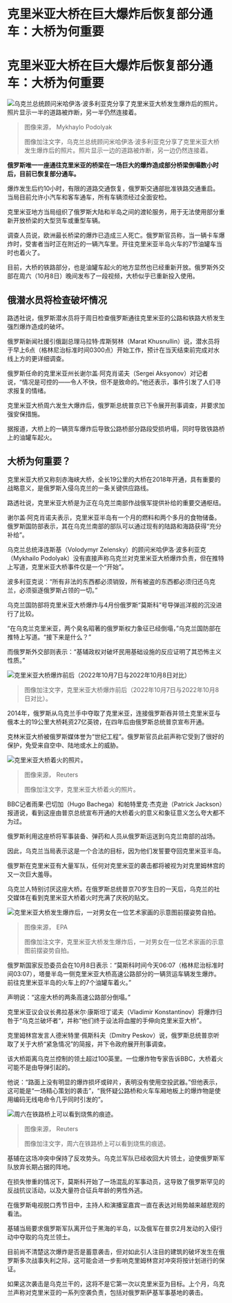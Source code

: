 # 克里米亚大桥在巨大爆炸后恢复部分通车：大桥为何重要

#  克里米亚大桥在巨大爆炸后恢复部分通车：大桥为何重要


![乌克兰总统顾问米哈伊洛·波多利亚克分享了克里米亚大桥发生爆炸后的照片。照片显示一半的道路被炸断，另一半仍然连接着。](_127021436_2973dce0-1369-4ef8-bedc-964c612bd6e2.jpg)

> 图像来源，  Mykhaylo Podolyak
>
> 图像加注文字，乌克兰总统顾问米哈伊洛·波多利亚克分享了克里米亚大桥发生爆炸后的照片。照片显示一边的道路被炸断，另一边仍然连接着。

**俄罗斯唯一一座通往克里米亚的桥梁在一场巨大的爆炸造成部分桥梁倒塌数小时后，目前已恢复部分通车。**

爆炸发生后约10小时，有限的道路交通恢复，俄罗斯交通部批准铁路交通重启。当局目前允许小汽车和客车通车，所有车辆须经过全面安检。

克里米亚地方当局组织了俄罗斯大陆和半岛之间的渡轮服务，用于无法使用部分重新开放桥梁的大型货车或重型车辆。

调查人员说，欧洲最长桥梁的爆炸已造成三人死亡。俄罗斯官员称，当一辆卡车爆炸时，受害者当时正在附近的一辆汽车里。开往克里米亚半岛火车的7节油罐车当时也着火了。

目前，大桥的铁路部分，也是油罐车起火的地方显然也已经重新开放。俄罗斯外交部在周六（10月8日）晚间发布了一段视频，大桥似乎已重新投入使用。

##  俄潜水员将检查破坏情况

路透社说，俄罗斯潜水员将于周日检查俄罗斯通往克里米亚的公路和铁路大桥发生强烈爆炸造成的破坏。

俄罗斯新闻社援引俄副总理马拉特·库斯努林（Marat Khusnullin）说，潜水员将于早上6点（格林尼治标准时间0300点）开始工作，预计在当天结束前完成对水线上方的更详细调查。

俄罗斯任命的克里米亚州长谢尔盖∙阿克肖诺夫（Sergei Aksyonov）对记者说，“情况是可控的——令人不快，但不是致命的。”他还表示，事件引发了人们寻求报复的情绪。

克里米亚大桥周六发生大爆炸后，俄罗斯总统普京已下令展开刑事调查，并要求加强安保措施。

据报道，大桥上的一辆货车爆炸后导致公路桥部分路段受损坍塌，同时导致铁路桥上的油罐车起火。

##  大桥为何重要？

克里米亚大桥又称刻赤海峡大桥，全长19公里的大桥在2018年开通，具有重要的战略意义，是俄罗斯入侵乌克兰的一条关键供应路线。

路透社说，克里米亚大桥是为正在乌克兰南部作战俄军提供补给的重要交通枢纽。

谢尔盖∙阿克肖诺夫表示，克里米亚半岛有一个月的燃料和两个多月的食物储备。俄罗斯国防部表示，其在乌克兰南部的部队可以通过现有的陆路和海路获得“充分补给”。

乌克兰总统泽连斯基（Volodymyr Zelensky）的顾问米哈伊洛·波多利亚克（Mykhailo Podolyak）没有直接声称乌克兰对克里米亚大桥爆炸负责，但在推特上写道，克里米亚大桥事件仅是一个“开始”。

波多利亚克说：“所有非法的东西都必须销毁，所有被盗的东西都必须归还乌克兰，必须驱逐俄罗斯占领的一切。”

乌克兰国防部将克里米亚大桥爆炸与4月份俄罗斯“莫斯科”号导弹巡洋舰的沉没进行了比较。

“在乌克兰克里米亚，两个臭名昭著的俄罗斯权力象征已经倒塌，”乌克兰国防部在推特上写道。“接下来是什么？”

而俄罗斯外交部则表示：“基辅政权对破坏民用基础设施的反应证明了其恐怖主义性质。”

![克里米亚大桥爆炸前后（2022年10月7日与2022年10月8日对比）](_127020180_bridge_before_and_after_640-nc.png)

> 图像加注文字，克里米亚大桥爆炸前后（2022年10月7日与2022年10月8日对比）。

2014年，俄罗斯从乌克兰手中夺取了克里米亚，连接俄罗斯吞并领土克里米亚与俄本土的19公里大桥耗资27亿英镑，在四年后由俄罗斯总统普京宣布开通。

克林米亚大桥被俄罗斯媒体誉为“世纪工程”。俄罗斯官员此前声称它受到了很好的保护，免受来自空中、陆地或水上的威胁。

![克里米亚大桥着火的照片。](_127015269_c17d8e05-2770-4ae9-8f41-4e54f63544f9.jpg)

> 图像来源，  Reuters
>
> 图像加注文字，克里米亚大桥着火的照片。

BBC记者雨果·巴切加（Hugo Bachega）和帕特里克·杰克逊（Patrick Jackson）报道说，看到这座由普京总统宣布开通的大桥着火的意义和象征意义怎么夸大都不为过。

俄罗斯利用这座桥将军事装备、弹药和人员从俄罗斯运送到乌克兰南部的战场。

因此，乌克兰当局表示这是一个合法的目标，因为他们发誓要夺回克里米亚半岛。

俄罗斯在克里米亚有大量军队，任何对克里米亚的袭击都将被视为对克里姆林宫的又一次巨大羞辱。

乌克兰人特别讨厌这座大桥。在俄罗斯总统普京70岁生日的一天后，乌克兰的社交媒体在看到克里米亚大桥着火时充满了庆祝的贴文。

![克里米亚大桥发生爆炸后，一对男女在一位艺术家画的示意图前摆姿势自拍。](_127020189_eecec15d-7f97-440d-8a43-5a41135b21fc.jpg)

> 图像来源，  EPA
>
> 图像加注文字，克里米亚大桥发生爆炸后，一对男女在一位艺术家画的示意图前摆姿势自拍。

俄罗斯国家反恐委员会在10月8日表示：“莫斯科时间今天06:07（格林尼治标准时间03:07），塔曼半岛一侧克里米亚大桥高速公路部分的一辆货运车辆发生爆炸。前往克里米亚半岛的火车上的7个油罐车着火。”

声明说：“这座大桥的两条高速公路部分倒塌。”

克里米亚议会议长弗拉基米尔·康斯坦丁诺夫（Vladimir Konstantinov）将爆炸归咎于“乌克兰破坏者“，并称”他们终于设法将血腥的手伸向克里米亚大桥”。

克里姆林宫发言人德米特里·佩斯科夫（Dmitry Peskov）说，俄罗斯总统普京听取了关于大桥“紧急情况”的简报，并下令政府展开刑事调查。

该大桥距离乌克兰控制的领土超过100英里。一位爆炸物专家告诉BBC，大桥着火可能不是由导弹引起的。

他说：“路面上没有明显的爆炸损坏或碎片，表明没有使用空投武器。”但他表示，这可能是“一场精心策划的袭击”，“我怀疑公路桥和火车车厢地板上的爆炸物是使用编码无线电命令几乎同时引发的”。

![周六在铁路桥上可以看到烧焦的痕迹。](_127018237_bridgereuters.jpg)

> 图像来源，  Reuters
>
> 图像加注文字，周六在铁路桥上可以看到烧焦的痕迹。

基辅在这场冲突中保持了反攻势头。乌克兰军队已经收回大片领土，迫使俄罗斯军队放弃长期占据的阵地。

在损失惨重的情况下，莫斯科开始了一场混乱的军事动员，这导致了俄罗斯罕见的反战抗议活动，以及大量符合征兵年龄的男性外逃。

在俄罗斯电视脱口秀节目中，主持人和演播室嘉宾一直在表达对局势越来越悲观的看法。

基辅当局要求俄罗斯军队离开位于黑海的半岛，以及俄军在普京2月发动的入侵行动中夺取的乌克兰领土。

目前尚不清楚这次爆炸是否是蓄意袭击，但对如此引人注目的建筑的破坏发生在俄罗斯多次战事失利之际，这可能会进一步影响克里姆林宫对冲突将按计划进行的保证。

如果这次袭击是乌克兰干的，这将不是它第一次以克里米亚为目标。上个月，乌克兰声称对克里米亚的一系列空袭负责，包括对俄罗斯萨基军事基地的袭击。


